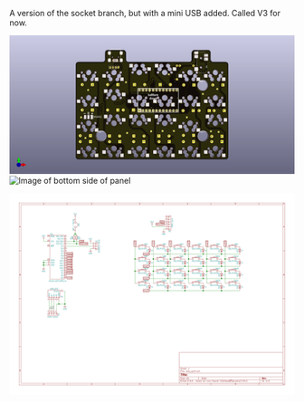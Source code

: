 A version of the socket branch, but with a mini USB added. Called V3 for now.

![Image of front side of panel](/lets_split/lets_split-top.png)
![Image of bottom side of panel](/lets_split/Panel/lets_split-bot.png)

[![Schematic](lets_split/lets_split.svg)](https://raw.githubusercontent.com/dumle29/let-s-Split-v2/V3/lets_split/lets_split.svg?sanitize=true)
